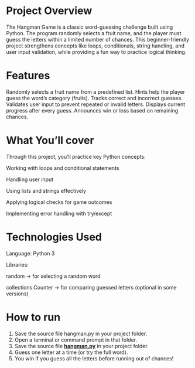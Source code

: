 # Project Overview

The Hangman Game is a classic word-guessing challenge built using Python.
The program randomly selects a fruit name, and the player must guess the letters within a limited number of chances.
This beginner-friendly project strengthens concepts like loops, conditionals, string handling, and user input validation, while providing a fun way to practice logical thinking.

# Features

Randomly selects a fruit name from a predefined list.
Hints help the player guess the word’s category (fruits).
Tracks correct and incorrect guesses.
Validates user input to prevent repeated or invalid letters.
Displays current progress after every guess.
Announces win or loss based on remaining chances.

# What You’ll cover

Through this project, you’ll practice key Python concepts:

Working with loops and conditional statements

Handling user input

Using lists and strings effectively

Applying logical checks for game outcomes

Implementing error handling with try/except

# Technologies Used

Language: Python 3

Libraries:

random → for selecting a random word

collections.Counter → for comparing guessed letters (optional in some versions)
# How to run
1. Save the source file hangman.py
in your project folder.
2. Open a terminal or command prompt in that folder.
3. Save the source file **[hangman.py](./hangman_game.py)** in your project folder.
3. Guess one letter at a time (or try the full word).
4. You win if you guess all the letters before running out of chances!

